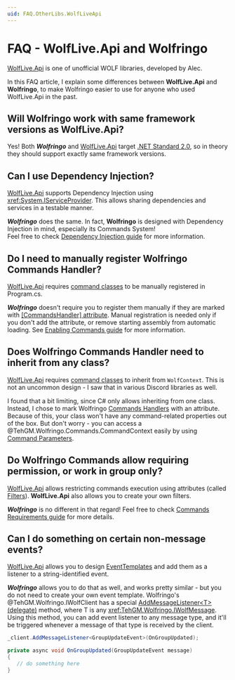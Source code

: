 ```yaml
---
uid: FAQ.OtherLibs.WolfLiveApi
---
```


# FAQ - WolfLive.Api and Wolfringo
[WolfLive.Api](https://github.com/calico-crusade/WolfLive.Api) is one of unofficial WOLF libraries, developed by Alec.

In this FAQ article, I explain some differences between **WolfLive.Api** and **Wolfringo**, to make Wolfringo easier to use for anyone who used WolfLive.Api in the past.

## Will Wolfringo work with same framework versions as WolfLive.Api?
Yes! Both ***Wolfringo*** and [WolfLive.Api](https://github.com/calico-crusade/WolfLive.Api) target [.NET Standard 2.0](https://docs.microsoft.com/en-gb/dotnet/standard/net-standard), so in theory they should support exactly same framework versions.

## Can I use Dependency Injection?
[WolfLive.Api](https://github.com/calico-crusade/WolfLive.Api) supports Dependency Injection using <xref:System.IServiceProvider>. This allows sharing dependencies and services in a testable manner.

***Wolfringo*** does the same. In fact, **Wolfringo** is designed with Dependency Injection in mind, especially its Commands System!  
Feel free to check [Dependency Injection guide](xref:Guides.Commands.DependencyInjection) for more information.

## Do I need to manually register Wolfringo Commands Handler?
[WolfLive.Api](https://github.com/calico-crusade/WolfLive.Api) requires [command classes](https://github.com/calico-crusade/WolfLive.Api/wiki/Commands#wolfliveapi-commands) to be manually registered in Program.cs.

***Wolfringo*** doesn't require you to register them manually if they are marked with [\[CommandsHandler\] attribute](xref:TehGM.Wolfringo.Commands.CommandsHandlerAttribute). Manual registration is needed only if you don't add the attribute, or remove starting assembly from automatic loading. See [Enabling Commands guide](xref:Guides.Commands.Intro) for more information.

## Does Wolfringo Commands Handler need to inherit from any class?
[WolfLive.Api](https://github.com/calico-crusade/WolfLive.Api) requires [command classes](https://github.com/calico-crusade/WolfLive.Api/wiki/Commands#wolfliveapi-commands) to inherit from `WolfContext`. This is not an uncommon design - I saw that in various Discord libraries as well.

I found that a bit limiting, since C# only allows inheriting from one class. Instead, I chose to mark Wolfringo [Commands Handlers](xref:Guides.Commands.Handlers#handlers) with an attribute.  
Because of this, your class won't have any command-related properties out of the box. But don't worry - you can access a @TehGM.Wolfringo.Commands.CommandContext easily by using [Command Parameters](xref:Guides.Commands.Handlers#commandcontext).

## Do Wolfringo Commands allow requiring permission, or work in group only?
[WolfLive.Api](https://github.com/calico-crusade/WolfLive.Api) allows restricting commands execution using attributes (called [Filters](https://github.com/calico-crusade/WolfLive.Api/wiki/Commands#filters)). **WolfLive.Api** also allows you to create your own filters.

***Wolfringo*** is no different in that regard! Feel free to check [Commands Requirements guide](xref:Guides.Commands.Requirements) for more details.

## Can I do something on certain non-message events?
[WolfLive.Api](https://github.com/calico-crusade/WolfLive.Api) allows you to design [EventTemplates](https://github.com/calico-crusade/WolfLive.Api/wiki/Events) and add them as a listener to a string-identified event.

***Wolfringo*** allows you to do that as well, and works pretty similar - but you do not need to create your own event template. Wolfringo's @TehGM.Wolfringo.IWolfClient has a special [AddMessageListener&lt;T&gt;(delegate)](xref:TehGM.Wolfringo.WolfClientExtensions.AddMessageListener``1(TehGM.Wolfringo.IWolfClient,System.Action{``0})) method, where T is any <xref:TehGM.Wolfringo.IWolfMessage>. Using this method, you can add event listener to any message type, and it'll be triggered whenever a message of that type is received by the client.

```csharp
_client.AddMessageListener<GroupUpdateEvent>(OnGroupUpdated);

private async void OnGroupUpdated(GroupUpdateEvent message)
{
   // do something here
}
```